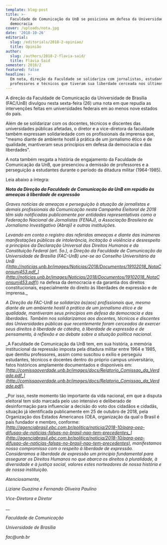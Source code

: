 ```yaml
---
template: blog-post
title: >-
  Faculdade de Comunicação da UnB se posiciona em defesa da Universidade e da
  democracia
cover: /uploads/nota.jpg
date: '2018-10-26'
editorial:
  slug: /editorials/2018-2-opiniao/
  title: Opinião
author:
  slug: /authors/2018-2-flavia-said/
  title: Flávia Said
semester: 2018/2
featured: false
headline: >-
  Em nota, direção da Faculdade se solidariza com jornalistas, estudantes,
  professores e técnicos que tiveram sua liberdade cerceada nos últimos dias
---
```

A direção da Faculdade de Comunicação da Universidade de Brasília (FAC/UnB) divulgou nesta sexta-feira (26) uma nota em que repudia as intervenções feitas em universidades federais em ao menos nove estados do país.

Além de se solidarizar com os docentes, técnicos e discentes das universidades públicas afetadas, o diretor e a vice-diretora da faculdade também expressam solidariedade com os profissionais da imprensa que, "mesmo diante de ambiente hostil à prática de um jornalismo ético e de qualidade, mantiveram seus princípios em defesa da democracia e das liberdades".

A nota também resgata a história de engajamento da Faculdade de Comunicação da UnB, que presenciou a demissão de professores e a perseguição a estudantes durante o período da ditadura militar (1964-1985).  

Leia abaixo a íntegra:



**_Nota da Direção da Faculdade de Comunicação da UnB em repúdio às ameaças à liberdade de expressão_**

_Graves notícias de ameaças e perseguição à atuação de jornalistas e demais profissionais da Comunicação nesta Campanha Eleitoral de 2018 têm sido notificadas publicamente por entidades representativas como a Federação Nacional de Jornalistas (FENAJ), a Associação Brasileira de Jornalismo Investigativo (Abraji) e outras instituições._

_Levando em conta o registro das referidas ameaças e diante das inúmeras manifestações públicas de intolerância, incitação à violência e desrespeito a princípios da Declaração Universal dos Direitos Humanos e da Constituição Federal (art. 5o.), a Direção da Faculdade de Comunicação da Universidade de Brasília (FAC-UnB) une-se ao Conselho Universitário da UnB (_[_http://noticias.unb.br/images/Noticias/2018/Documentos/19102018_NotaConsuni453.pdf_](http://noticias.unb.br/images/Noticias/2018/Documentos/19102018_NotaConsuni453.pdf)_) na defesa da democracia e da garantia dos direitos constitucionais, especialmente do direito às liberdades de expressão e de imprensa._

_A Direção da FAC-UnB se solidariza às(aos) profissionais que, mesmo diante de um ambiente hostil à prática de um jornalismo ético e de qualidade, mantiveram seus princípios em defesa da democracia e das liberdades. Também nos solidarizamos aos docentes, técnicos e discentes das Universidades públicas que recentemente foram cerceados de exercer seus direitos à liberdade de cátedra, à liberdade de expressão e de pensamento, à reflexão e ao debate sobre a situação política nacional._

_A Faculdade de Comunicação da UnB tem, em sua história, a memória institucional da repressão imposta pela ditadura militar entre 1964 e 1985, que demitiu professores, assim como suscitou o exílio e perseguiu estudantes, técnicos e docentes dentro do próprio campus universitário, fatos históricos amplamente documentados e disponíveis em: _[_http://comissaoverdade.unb.br/images/docs/Relatorio_Comissao_da_Verdade.pdf_](http://comissaoverdade.unb.br/images/docs/Relatorio_Comissao_da_Verdade.pdf)_._

_Por isso, neste momento tão importante da vida nacional, em que a disputa eleitoral tem sido marcada pelo uso intensivo e deliberado de desinformação para influenciar a decisão do voto dos cidadãos e cidadãs, situação já identificada publicamente em 25 de outubro de 2018, pela Organização dos Estados Americanos (OEA, organização da qual o Brasil é país fundador e membro, conforme: _[_http://agenciabrasil.ebc.com.br/politica/noticia/2018-10/para-oea-difusao-de-noticias-falsas-no-brasil-nao-tem-precedentes_](http://agenciabrasil.ebc.com.br/politica/noticia/2018-10/para-oea-difusao-de-noticias-falsas-no-brasil-nao-tem-precedentes)_, manifestamos nosso compromisso com o respeito à liberdade de expressão. Consideramos a liberdade de expressão um princípio fundamental para assegurar os Direitos Humanos no que abarca os direitos à pluralidade, à diversidade e à justiça social, valores estes norteadores de nossa história e de nossa instituição._

_Atenciosamente,_

_Liziane Guazina e Fernando Oliveira Paulino_

_Vice-Diretora e Diretor_

__

_Faculdade de Comunicação_

_Universidade de Brasília_

_fac@unb.br_
